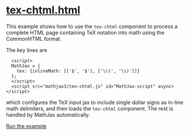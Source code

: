 # [tex-chtml.html](https://mathjax.github.io/MathJax-demos-web/tex-chtml.html)

This example shows how to use the `tex-chtml` component to process a complete HTML page containing TeX notation into math using the CommonHTML format.

The key lines are

```
  <script>
  MathJax = {
    tex: {inlineMath: [['$', '$'], ['\\(', '\\)']]}
  };
  </script>
  <script src="mathjax3/tex-chtml.js" id="MathJax-script" async></script>
```

which configures the TeX input jax to include single dollar signs as in-line math delimiters, and then loads the `tex-chtml` component.  The rest is handled by MathJax automatically.

[Run the example](https://mathjax.github.io/MathJax-demos-web/tex-chtml.html)
